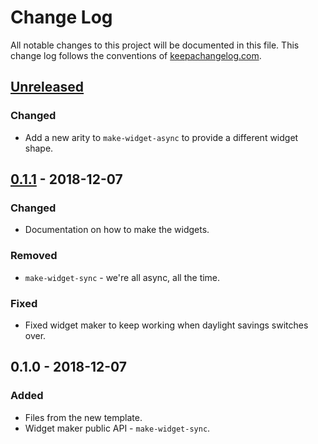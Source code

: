 # Change Log
All notable changes to this project will be documented in this file. This change log follows the conventions of [keepachangelog.com](http://keepachangelog.com/).

## [Unreleased]
### Changed
- Add a new arity to `make-widget-async` to provide a different widget shape.

## [0.1.1] - 2018-12-07
### Changed
- Documentation on how to make the widgets.

### Removed
- `make-widget-sync` - we're all async, all the time.

### Fixed
- Fixed widget maker to keep working when daylight savings switches over.

## 0.1.0 - 2018-12-07
### Added
- Files from the new template.
- Widget maker public API - `make-widget-sync`.

[Unreleased]: https://github.com/your-name/adventofcode2018/compare/0.1.1...HEAD
[0.1.1]: https://github.com/your-name/adventofcode2018/compare/0.1.0...0.1.1
